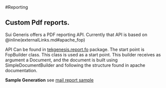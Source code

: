 #Reporting


## Custom Pdf reports.
Sui Generis offers a PDF reporting API.
Currently that API is based on @inline(externalLinks.md#apache_fop)

API Can be found in [tekgenesis.report.fo](javadoc/index.html) package.
The start point is FopBuilder class. This class is used as a start point.
This builder receives as argument a Document, and the document is built using SimpleDocumentBuilder
and following the structure found in apache documentation. 

**Sample Generation**
see [mail report sample](samples/mailReport.html)

